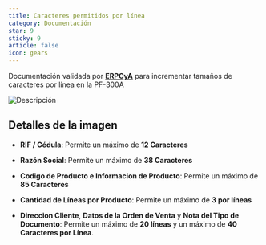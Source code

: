 ```yaml
---
title: Caracteres permitidos por línea
category: Documentación
star: 9
sticky: 9
article: false
icon: gears
---
```


Documentación validada por [**ERPCyA**](https://erpya.com/) para incrementar tamaños de caracteres por línea en la PF-300A

![Descripción](/assets/img/docs/fiscal-printer/pf-300a.png)

## Detalles de la imagen

- **RIF / Cédula**: Permite un máximo de **12 Caracteres**

- **Razón Social**: Permite un máximo de **38 Caracteres**

- **Codigo de Producto e Informacion de Producto**: Permite un máximo de **85 Caracteres**

- **Cantidad de Líneas por Producto**: Permite un máximo de **3 por líneas**

- **Direccion Cliente**, **Datos de la Orden de Venta** y **Nota del Tipo de Documento**: Permite un máximo de **20 líneas** y un máximo de **40 Caracteres por Línea**.
